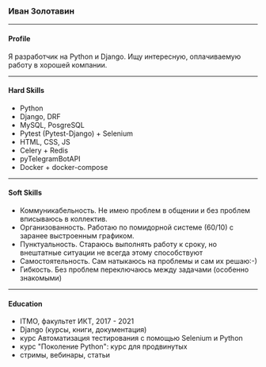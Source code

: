 ### Иван Золотавин
---
#### Profile
Я разработчик на Python и Django. Ищу интересную, оплачиваемую работу в хорошей компании.

---
#### Hard Skills
-   Python
-   Django, DRF
-   MySQL, PosgreSQL
-   Pytest (Pytest-Django) + Selenium
-   HTML, CSS, JS
-   Celery + Redis
-   pyTelegramBotAPI
-   Docker + docker-compose

---
#### Soft Skills
- Коммуникабельность. Не имею проблем в общении и без проблем вписываюсь в коллектив.
- Организованность. Работаю по помидорной системе (60/10) c заранее выстроенным графиком.
- Пунктуальность. Стараюсь выполнять работу к сроку, но внештатные ситуации не всегда этому способствуют
- Самостоятельность. Сам натыкаюсь на проблемы и сам их решаю:-)
- Гибкость. Без проблем переключаюсь между задачами (особенно знакомыми)

---
#### Education
- ITMO, факультет ИКТ, 2017 - 2021
- Django (курсы, книги, документация)
- курс <a url='https://stepik.org/course/575/syllabus?auth=login'>Автоматизация тестирования с помощью Selenium и Python</a>
- курс <a url='https://stepik.org/course/68343/syllabus?auth=login'>"Поколение Python": курс для продвинутых</a>
- стримы, вебинары, статьи
